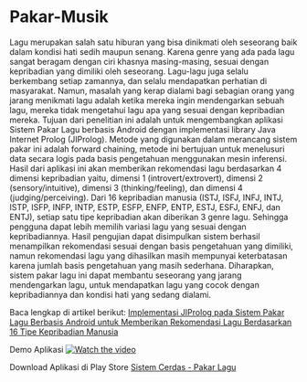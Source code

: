 # Pakar-Musik

Lagu merupakan salah satu hiburan yang bisa dinikmati oleh seseorang baik dalam kondisi hati sedih maupun senang. Karena genre yang ada pada lagu sangat beragam dengan ciri khasnya masing-masing, sesuai dengan kepribadian yang dimiliki oleh seseorang. Lagu-lagu juga selalu berkembang setiap zamannya, dan selalu mendapatkan perhatian di masyarakat. Namun, masalah yang kerap dialami bagi sebagian orang yang jarang menikmati lagu adalah ketika mereka ingin mendengarkan sebuah lagu, mereka tidak mengetahui lagu apa yang sesuai dengan kepribadian mereka. Tujuan dari penelitian ini adalah untuk mengembangkan aplikasi Sistem Pakar Lagu berbasis Android dengan implementasi library Java Internet Prolog (JIProlog). Metode yang digunakan dalam merancang sistem pakar ini adalah forward chaining, metode ini bertujuan untuk menelusuri data secara logis pada basis pengetahuan menggunakan mesin inferensi. Hasil dari aplikasi ini akan memberikan rekomendasi lagu berdasarkan 4 dimensi kepribadian yaitu, dimensi 1 (introvert/extrovert), dimensi 2 (sensory/intuitive), dimensi 3 (thinking/feeling), dan dimensi 4 (judging/perceiving). Dari 16 kepribadian manusia (ISTJ, ISFJ, INFJ, INTJ, ISTP, ISFP, INFP, INTP, ESTP, ESFP, ENFP, ENTP, ESTJ, ESFJ, ENFJ, dan ENTJ), setiap satu tipe kepribadian akan diberikan 3 genre lagu. Sehingga pengguna dapat lebih memilih variasi lagu yang sesuai dengan kepribadiannya. Hasil pengujian dapat disimpulkan sistem berhasil menampilkan rekomendasi sesuai dengan basis pengetahuan yang dimiliki, namun rekomendasi lagu yang dihasilkan masih mempunyai keterbatasan karena jumlah basis pengetahuan yang masih sederhana. Diharapkan, sistem pakar lagu ini dapat membantu seseorang yang jarang mendengarkan lagu, untuk mendapatkan lagu yang cocok dengan kepribadiannya dan kondisi hati yang sedang dialami.

Baca lengkap di artikel berikut:
[Implementasi JIProlog pada Sistem Pakar Lagu Berbasis Android untuk Memberikan Rekomendasi Lagu Berdasarkan 16 Tipe Kepribadian Manusia](https://ejournal.upi.edu/index.php/SEICT/article/view/40217)

Demo Aplikasi
[![Watch the video](https://img.youtube.com/vi/yPnGZb0jClc/maxresdefault.jpg)](https://youtu.be/yPnGZb0jClc)

Download Aplikasi di Play Store
[Sistem Cerdas - Pakar Lagu](https://play.google.com/store/apps/details?id=edu.upi.pakarmusik)